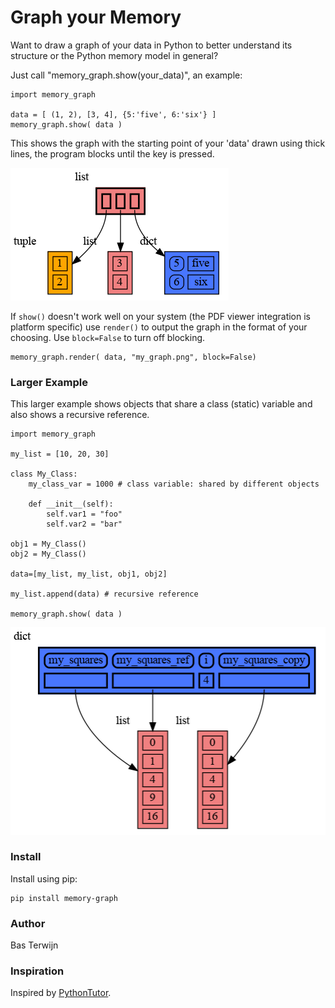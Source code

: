 # Graph your Memory #

Want to draw a graph of your data in Python to better understand its
structure or the Python memory model in general?

Just call "memory_graph.show(your_data)", an example:

```
import memory_graph

data = [ (1, 2), [3, 4], {5:'five', 6:'six'} ]
memory_graph.show( data )
```

This shows the graph with the starting point of your 'data' drawn using thick
lines, the program blocks until the <ENTER> key is pressed.

![image](https://raw.githubusercontent.com/bterwijn/memory_graph/main/images/example1.png)

If `show()` doesn't work well on your system (the PDF viewer integration
is platform specific) use `render()` to output the graph in the format
of your choosing. Use `block=False` to turn off blocking.

```
memory_graph.render( data, "my_graph.png", block=False)
```

### Larger Example ###

This larger example shows objects that share a class (static) variable and
also shows a recursive reference.

```
import memory_graph

my_list = [10, 20, 30]

class My_Class:
    my_class_var = 1000 # class variable: shared by different objects
    
    def __init__(self):
        self.var1 = "foo"
        self.var2 = "bar"

obj1 = My_Class()
obj2 = My_Class()

data=[my_list, my_list, obj1, obj2]

my_list.append(data) # recursive reference

memory_graph.show( data )
```
![image](https://raw.githubusercontent.com/bterwijn/memory_graph/main/images/example2.png)

### Install ###

Install using pip:

```
pip install memory-graph
```

### Author ###
Bas Terwijn

### Inspiration ###
Inspired by [PythonTutor](https://pythontutor.com/visualize.html).
